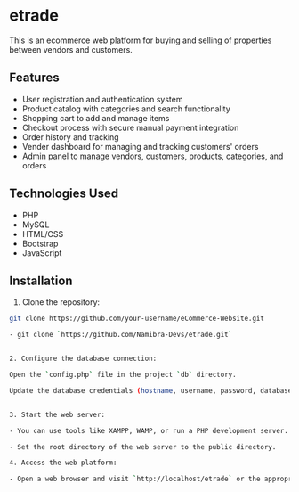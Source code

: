 # etrade

This is an ecommerce web platform for buying and selling of properties between vendors and customers.

## Features

- User registration and authentication system
- Product catalog with categories and search functionality
- Shopping cart to add and manage items
- Checkout process with secure manual payment integration
- Order history and tracking
- Vender dashboard for managing and tracking customers' orders
- Admin panel to manage vendors, customers, products, categories, and orders

## Technologies Used

- PHP
- MySQL
- HTML/CSS
- Bootstrap
- JavaScript

## Installation

1. Clone the repository:

```bash
git clone https://github.com/your-username/eCommerce-Website.git

- git clone `https://github.com/Namibra-Devs/etrade.git`


2. Configure the database connection:

Open the `config.php` file in the project `db` directory.

Update the database credentials (hostname, username, password, database name) to match your MySQL server.


3. Start the web server:

- You can use tools like XAMPP, WAMP, or run a PHP development server.

- Set the root directory of the web server to the public directory.

4. Access the web platform:

- Open a web browser and visit `http://localhost/etrade` or the appropriate URL based on your local server configuration.

